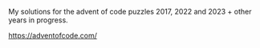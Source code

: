 My solutions for the advent of code puzzles 2017, 2022 and 2023 + other years in progress.

https://adventofcode.com/
